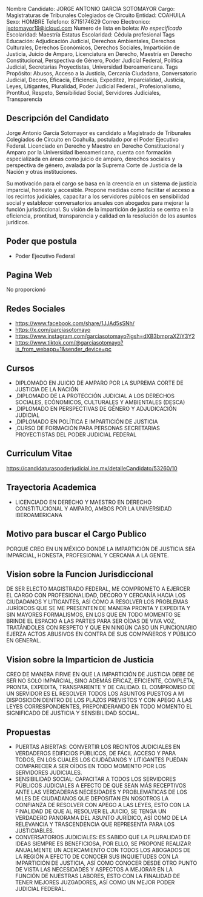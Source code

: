 Nombre Candidato: JORGE ANTONIO GARCIA SOTOMAYOR
Cargo: Magistraturas de Tribunales Colegiados de Circuito
Entidad: COAHUILA
Sexo: HOMBRE
Telefono: 8715174629
Correo Electronico: jsotomayor19@icloud.com
Numero de lista en boleta: *No especificado*
Escolaridad: Maestría
Estatus Escolaridad: Cédula profesional
Tags Educación: Adjudicación Judicial, Derechos Ambientales, Derechos Culturales, Derechos Económicos, Derechos Sociales, Impartición de Justicia, Juicio de Amparo, Licenciatura en Derecho, Maestría en Derecho Constitucional, Perspectiva de Género, Poder Judicial Federal, Política Judicial, Secretarias Proyectistas, Universidad Iberoamericana.
Tags Propósito: Abusos, Acceso a la Justicia, Cercanía Ciudadana, Conversatorio Judicial, Decoro, Eficacia, Eficiencia, Expeditez, Imparcialidad, Justicia, Leyes, Litigantes, Pluralidad, Poder Judicial Federal., Profesionalismo, Prontitud, Respeto, Sensibilidad Social, Servidores Judiciales, Transparencia


## Descripción del Candidato 

Jorge Antonio García Sotomayor es candidato a Magistrado de Tribunales Colegiados de Circuito en Coahuila, postulado por el Poder Ejecutivo Federal. Licenciado en Derecho y Maestro en Derecho Constitucional y Amparo por la Universidad Iberoamericana, cuenta con formación especializada en áreas como juicio de amparo, derechos sociales y perspectiva de género, avalada por la Suprema Corte de Justicia de la Nación y otras instituciones.

Su motivación para el cargo se basa en la creencia en un sistema de justicia imparcial, honesto y accesible. Propone medidas como facilitar el acceso a los recintos judiciales, capacitar a los servidores públicos en sensibilidad social y establecer conversatorios anuales con abogados para mejorar la función jurisdiccional. Su visión de la impartición de justicia se centra en la eficiencia, prontitud, transparencia y calidad en la resolución de los asuntos jurídicos.


## Poder que postula

- Poder Ejecutivo Federal


## Pagina Web

No proporcionó


## Redes Sociales

- https://www.facebook.com/share/1JJAd5sSNh/
- https://x.com/garciasotomayo
- https://www.instagram.com/garciasotomayo?igsh=dXB3bmpraXZiY3Y2
- https://www.tiktok.com/@garciasotomayo?is_from_webapp=1&sender_device=pc


## Cursos

- DIPLOMADO EN JUICIO DE AMPARO POR LA SUPREMA CORTE DE JUSTICIA DE LA NACIÓN
- ,DIPLOMADO DE LA PROTECCIÓN JUDICIAL A LOS DERECHOS SOCIALES, ECÓNOMICOS, CULTURALES Y AMBIENTALES (DESCA)
- ,DIPLOMADO EN PERSPECTIVAS DE GÉNERO Y ADJUDICACIÓN JUDICIAL
- ,DIPLOMADO EN POLÍTICA E IMPARTICIÓN DE JUSTICIA
- ,CURSO DE FORMACIÓN PARA PERSONAS SECRETARIAS PROYECTISTAS DEL PODER JUDICIAL FEDERAL


## Curriculum Vitae

https://candidaturaspoderjudicial.ine.mx/detalleCandidato/53260/10


## Trayectoria Academica

- LICENCIADO EN DERECHO Y MAESTRO EN DERECHO CONSTITUCIONAL Y AMPARO, AMBOS POR LA UNIVERSIDAD IBEROAMERICANA


## Motivo para buscar el Cargo Publico

PORQUE CREO EN UN MÉXICO DONDE LA IMPARTICIÓN DE JUSTICIA SEA IMPARCIAL, HONESTA, PROFESIONAL Y CERCANA A LA GENTE.


## Vision sobre la Funcion Jurisdiccional

DE SER ELECTO MAGISTRADO FEDERAL, ME COMPROMETO A EJERCER EL CARGO CON PROFESIONALIDAD, DECORO Y CERCANÍA HACIA LOS CIUDADANOS Y LITIGANTES, ASÍ COMO A RESOLVER LOS PROBLEMAS JURÍDICOS QUE SE ME PRESENTEN DE MANERA PRONTA Y EXPEDITA Y SIN MAYORES FORMALISMOS, EN LOS QUE EN TODO MOMENTO SE BRINDE EL ESPACIO A LAS PARTES PARA SER OÍDAS DE VIVA VOZ, TRATÁNDOLES CON RESPETO Y QUE EN NINGÚN CASO UN FUNCIONARIO EJERZA ACTOS ABUSIVOS EN CONTRA DE SUS COMPAÑEROS Y PÚBLICO EN GENERAL.


## Vision sobre la Imparticion de Justicia

CREO DE MANERA FIRME EN QUE LA IMPARTICIÓN DE JUSTICIA DEBE DE SER NO SOLO IMPARCIAL, SINO ADEMÁS EFICAZ, EFICIENTE, COMPLETA, PRONTA, EXPEDITA, TRANSPARENTE Y DE CALIDAD. EL COMPROMISO DE UN SERVIDOR ES EL RESOLVER TODOS LOS ASUNTOS PUESTOS A MI DISPOSICIÓN DENTRO DE LOS PLAZOS PREVISTOS Y CON APEGO A LAS LEYES CORRESPONDIENTES, PREPONDERANDO EN TODO MOMENTO EL SIGNIFICADO DE JUSTICIA Y SENSIBILIDAD SOCIAL.


## Propuestas

- PUERTAS ABIERTAS: CONVERTIR LOS RECINTOS JUDICIALES EN VERDADEROS EDIFICIOS PÚBLICOS, DE FÁCIL ACCESO Y PARA TODOS, EN LOS CUALES LOS CIUDADANOS Y LITIGANTES PUEDAN COMPARECER A SER OÍDOS EN TODO MOMENTO POR LOS SERVIDORES JUDICIALES.
- SENSIBILIDAD SOCIAL: CAPACITAR A TODOS LOS SERVIDORES PÚBLICOS JUDICIALES A EFECTO DE QUE SEAN MÁS RECEPTIVOS ANTE LAS VERDADERAS NECESIDADES Y PROBLEMÁTICAS DE LOS MILES DE CIUDADANOS QUE DEPOSITAN EN NOSOTROS LA CONFIANZA DE RESOLVER CON APEGO A LAS LEYES, ESTO CON LA FINALIDAD DE QUE AL RESOLVER EL JUICIO, SE TENGA UN VERDADERO PANORAMA DEL ASUNTO JURÍDICO, ASÍ COMO DE LA RELEVANCIA Y TRASCENDENCIA QUE REPRESENTA PARA LOS JUSTICIABLES.
- CONVERSATORIOS JUDICIALES: ES SABIDO QUE LA PLURALIDAD DE IDEAS SIEMPRE ES BENEFICIOSA, POR ELLO, SE PROPONE REALIZAR ANUALMENTE UN ACERCAMIENTO CON TODOS LOS ABOGADOS DE LA REGIÓN A EFECTO DE CONOCER SUS INQUIETUDES CON LA IMPARTICIÓN DE JUSTICIA, ASÍ COMO CONOCER DESDE OTRO PUNTO DE VISTA LAS NECESIDADES Y ASPECTOS A MEJORAR EN LA FUNCIÓN DE NUESTRAS LABORES, ESTO CON LA FINALIDAD DE TENER MEJORES JUZGADORES, ASÍ COMO UN MEJOR PODER JUDICIAL FEDERAL.

